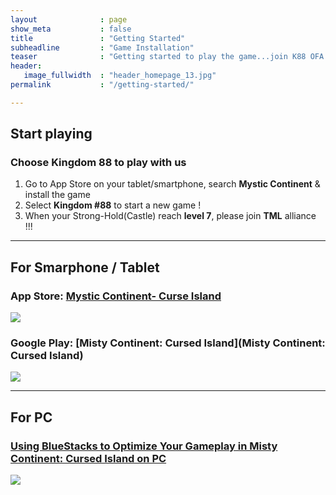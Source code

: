 ```yaml
---
layout              : page
show_meta           : false
title               : "Getting Started"
subheadline         : "Game Installation"
teaser              : "Getting started to play the game...join K88 OFA alliance!"
header:
   image_fullwidth  : "header_homepage_13.jpg"
permalink           : "/getting-started/"

---
```

## Start playing
### Choose Kingdom 88 to play with us
1. Go to App Store on your tablet/smartphone, search **Mystic Continent** & install the game 
2. Select **Kingdom #88** to start a new game !
3. When your Strong-Hold(Castle) reach **level 7**, please join **TML** alliance !!!
 
---
## For Smarphone / Tablet
### App Store: [Mystic Continent- Curse Island](https://apps.apple.com/us/app/misty-continent/id1633960431)
![](https://is4-ssl.mzstatic.com/image/thumb/Purple123/v4/60/40/99/60409913-cdd9-e6dc-77f5-17496b591d8b/AppIcon-0-0-1x_U007emarketing-0-0-0-7-0-0-sRGB-0-0-0-GLES2_U002c0-512MB-85-220-0-0.png/230x0w.webp)

### Google Play: [Misty Continent: Cursed Island](Misty Continent: Cursed Island)
![](https://play-lh.googleusercontent.com/r1z5HFO4W355Xi8f-gOabzXtTfX0ImzLgLoNOjiP9ZPWWzuL-vK-aoGtkSJQyyggeqsb=w240-h480-rw)

---
## For PC
### [Using BlueStacks to Optimize Your Gameplay in Misty Continent: Cursed Island on PC](https://www.bluestacks.com/blog/game-guides/misty-continent/mcci-features-guide-en.html)
![](https://cdn-www.bluestacks.com/bs-images/Misty-Continent-Cursed-Island_BlueStacks-Usage_EN_1.png)
